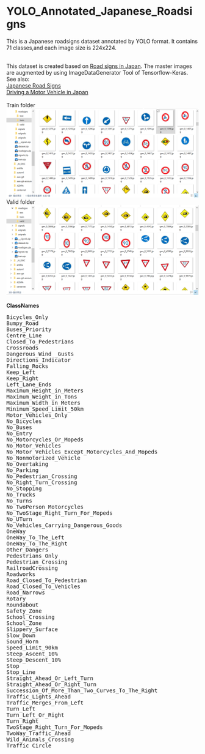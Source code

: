 # YOLO_Annotated_Japanese_Roadsigns


This is a Japanese roadsigns dataset annotated by YOLO format.
It contains 71 classes,and each image size is 224x224.

<br>
This dataset is created based on <a href="https://en.wikipedia.org/wiki/Road_signs_in_Japan" >Road signs in Japan</a>.
The master images are augmented by using ImageDataGenerator Tool of Tensorflow-Keras.
<br>
See also:<br>
<a href="https://japandriverslicense.com/japanese-road-signs/">Japanese Road Signs</a>
<br>
<a href="https://english.jaf.or.jp/safe-driving/traffic-rules-in-japan">Driving a Motor Vehicle in Japan</a>
<br>
<br>
Train folder
<img src ="./train_folder.png">
<br>
Valid folder
<img src ="./valid_folder.png">
<br>


<br>
<b>ClassNames</b>
<pre>
Bicycles_Only
Bumpy_Road
Buses_Priority
Centre_Line
Closed_To_Pedestrians
Crossroads
Dangerous_Wind _Gusts
Directions_Indicator
Falling_Rocks
Keep_Left
Keep_Right
Left_Lane_Ends
Maximum_Height_in_Meters
Maximum_Weight_in_Tons
Maximum_Width_in_Meters
Minimum_Speed_Limit_50km
Motor_Vehicles_Only
No_Bicycles
No_Buses
No_Entry
No_Motorcycles_Or_Mopeds
No_Motor_Vehicles
No_Motor_Vehicles_Except_Motorcycles_And_Mopeds
No_Nonmotorized_Vehicle
No_Overtaking
No_Parking
No_Pedestrian_Crossing
No_Right_Turn_Crossing
No_Stopping
No_Trucks
No_Turns
No_TwoPerson_Motorcycles
No_TwoStage_Right_Turn_For_Mopeds
No_UTurn
No_Vehicles_Carrying_Dangerous_Goods
OneWay
OneWay_To_The_Left
OneWay_To_The_Right
Other_Dangers
Pedestrians_Only
Pedestrian_Crossing
RailroadCrossing
Roadworks
Road_Closed_To_Pedestrian
Road_Closed_To_Vehicles
Road_Narrows
Rotary
Roundabout
Safety_Zone
School_Crossing
School_Zone
Slippery_Surface
Slow_Down
Sound_Horn
Speed_Limit_90km
Steep_Ascent_10%
Steep_Descent_10%
Stop
Stop_Line
Straight_Ahead_Or_Left_Turn
Straight_Ahead_Or_Right_Turn
Succession_Of_More_Than_Two_Curves_To_The_Right
Traffic_Lights_Ahead
Traffic_Merges_From_Left
Turn_Left
Turn_Left_Or_Right
Turn_Right
TwoStage_Right_Turn_For_Mopeds
TwoWay_Traffic_Ahead
Wild_Animals_Crossing
Traffic_Circle
</pre>
